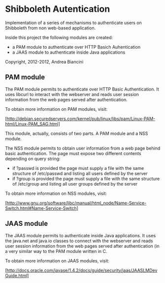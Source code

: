 Shibboleth Autentication
========================

Implementation of a series of mechanisms to authenticate users on Shibboleth from non 
web-based application.

Inside this project the following modules are created:

  * a PAM module to authenticate over HTTP Basich Auhentication
  * a JAAS module to authenticate inside Java applications
  
Copyright, 2012-2012, Andrea Biancini


PAM module
----------

The PAM module permits to authenticate over HTTP Basic Authentication.
It uses libcurl to interact with the webserver and reads user session information from the
web pages served after authentication.
 
To obtain more information on PAM modules, visit:

  [http://debian.securedservers.com/kernel/pub/linux/libs/pam/Linux-PAM-html/Linux-PAM_SAG.html]
  
This module, actually, consists of two parts. A PAM module and a NSS module.

The NSS module permits to obtain user information from a web page behind basic authentication.
The page must expose two different contents depending on query string:

  * if ?passwd is provided the page must supply a file with the same structure of
    /etc/passwd and listing all users defined by the server
  * if ?group is provided the page must supply a file with the same structure of
    /etc/group and listing all user groups defined by the server

To obtain more information on NSS modules, visit:

  [http://www.gnu.org/software/libc/manual/html_node/Name-Service-Switch.html#Name-Service-Switch]


JAAS module
-----------

The JAAS module permits to authenticate inside Java applications.
It uses the java.net and java.io classes to connect with the webserver and reads user session
information from the web pages served after authentication (in a very similar way to the PAM
module written in C.

To obtain more information on JAAS modules, visit:

  [http://docs.oracle.com/javase/1.4.2/docs/guide/security/jaas/JAASLMDevGuide.html]
  
